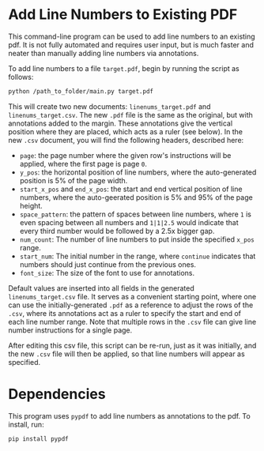 # Add Line Numbers to Existing PDF

This command-line program can be used to add line numbers to an existing pdf. It is not fully automated and requires user input, but is much faster and neater than manually adding line numbers via annotations.

To add line numbers to a file `target.pdf`, begin by running the script as follows:
```bash
python /path_to_folder/main.py target.pdf
```
This will create two new documents: `linenums_target.pdf` and `linenums_target.csv`. The new `.pdf` file is the same as the original, but with annotations added to the margin. These annotations give the vertical position where they are placed, which acts as a ruler (see below). In the new `.csv` document, you will find the following headers, described here:
- `page`: the page number where the given row's instructions will be applied, where the first page is page `0`.
- `y_pos`: the horizontal position of line numbers, where the auto-generated position is 5% of the page width.
- `start_x_pos` and `end_x_pos`: the start and end vertical position of line numbers, where the auto-geerated position is 5% and 95% of the page height.
- `space_pattern`: the pattern of spaces between line numbers, where `1` is even spacing between all numbers and `1|1|2.5` would indicate that every third number would be followed by a 2.5x bigger gap.
- `num_count`: The number of line numbers to put inside the specified `x_pos` range.
- `start_num`: The initial number in the range, where `continue` indicates that numbers should just continue from the previous ones.
- `font_size`: The size of the font to use for annotations.

Default values are inserted into all fields in the generated `linenums_target.csv` file. It serves as a convenient starting point, where one can use the initially-generated `.pdf` as a reference to adjust the rows of the `.csv`, where its annotations act as a ruler to specify the start and end of each line number range. Note that multiple rows in the `.csv` file can give line number instructions for a single page.

After editing this csv file, this script can be re-run, just as it was initially, and the new `.csv` file will then be applied, so that line numbers will appear as specified.


# Dependencies

This program uses `pypdf` to add line numbers as annotations to the pdf. To install, run:
```bash
pip install pypdf
```